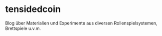 # tensidedcoin
Blog über Materialien und Experimente aus diversen Rollenspielsystemen, Brettspiele u.v.m.

